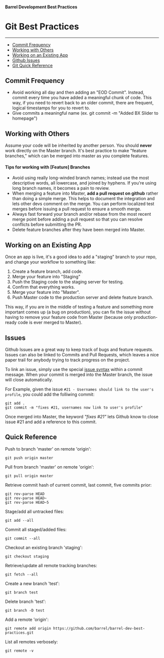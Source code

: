 #### Barrel Development Best Practices


# Git Best Practices
----------------------------
- [Commit Frequency](#commit-frequency)
- [Working with Others](#working-with-others)
- [Working on an Existing App](#working-on-an-existing-app)
- [Github Issues](#issues)
- [Git Quick Reference](#quick-reference)

## Commit Frequency

- Avoid working all day and then adding an "EOD Commit". Instead, commit every time you have added a meaningful chunk of code. This way, if you need to revert back to an older commit, there are frequent, logical timestamps for you to revert to.
- Give commits a meaningful name (ex. git commit -m "Added BX Slider to homepage")

## Working with Others

Assume your code will be inherited by another person. You should **never** work directly on the Master branch. It's best practice to make "feature branches," which can be merged into master as you complete features.  

#### Tips for working with [Feature] Branches

- Avoid using really long-winded branch names; instead use the most descriptive words, all lowercase, and joined by hyphens. If you're using long branch names, it becomes a pain to review.
- When merging a feature into Master, **add a pull request on github** rather than doing a simple merge. This helps to document the integration and lets other devs comment on the merge. You can perform localized test merges before issuing a pull request to ensure a smooth merge.
- Always fast forward your branch and/or rebase from the most recent merge point before adding a pull request so that you can resolve conflicts before submitting the PR.
- Delete feature branches after they have been merged into Master.

## Working on an Existing App

Once an app is live, it's a good idea to add a "staging" branch to your repo, and change your workflow to something like:

1. Create a feature branch, add code.  
2. Merge your feature into "Staging"  
3. Push the Staging code to the staging server for testing.  
4. Confirm that everything works.  
5. Merge your feature into "Master".  
6. Push Master code to the production server and delete feature branch.  

This way, if you are in the middle of testing a feature and something more important comes up (a bug on production), you can fix the issue without having to remove your feature code from Master (because only production-ready code is ever merged to Master).

## Issues

Github Issues are a great way to keep track of bugs and feature requests. Issues can also be linked to Commits and Pull Requests, which leaves a nice paper trail for anybody trying to track progress on the project.

To link an issue, simply use the special [issue syntax](https://help.github.com/articles/closing-issues-via-commit-messages) within a commit message. When your commit is merged into the Master branch, the issue will close automatically.

For Example, given the issue `#21 - Usernames should link to the user's profile`, you could add the folliwing commit:

```
git add .
git commit -m "fixes #21, usernames now link to user's profile"
```

Once merged into Master, the keyword _"fixes #21"_ lets Github know to close issue #21 and add a reference to this commit.

## Quick Reference
Push to branch 'master' on remote 'origin':
```
git push origin master
```
Pull from branch 'master' on remote 'origin':
```
git pull origin master
```
Retrieve commit hash of current commit, last commit, five commits prior:
```
git rev-parse HEAD
git rev-parse HEAD~
git rev-parse HEAD~5
```
Stage/add all untracked files:
```
git add --all
```
Commit all staged/added files:
```
git commit --all
```
Checkout an existing branch 'staging':
```
git checkout staging
```
Retrieve/update all remote tracking branches:
```
git fetch --all
```
Create a new branch 'test':
```
git branch test
```
Delete branch 'test':
```
git branch -D test
```
Add a remote 'origin':
```
git remote add origin https://github.com/barrel/barrel-dev-best-practices.git
```
List all remotes verbosely:
```
git remote -v
```
